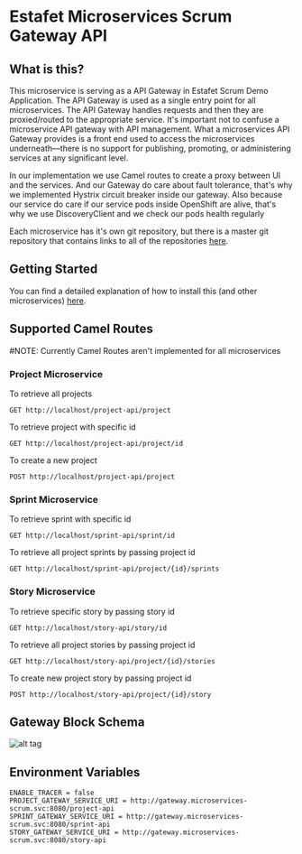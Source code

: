 # Estafet Microservices Scrum Gateway API

## What is this?
This microservice is serving as a API Gateway in Estafet Scrum Demo Application.
The API Gateway is used as a single entry point for all microservices.
The API Gateway handles requests and then they are proxied/routed to the appropriate service.
It's important not to confuse a microservice API gateway with API management. 
What a microservices API Gateway provides is a front end used to access the microservices underneath—there is no support for publishing, promoting, or administering services at any significant level.

In our implementation we use Camel routes to create a proxy between UI and the services.
And our Gateway do care about fault tolerance, that's why we implemented Hystrix circuit breaker inside our gateway.
Also because our service do care if our service pods inside OpenShift are alive, that's why we use DiscoveryClient and we check our pods health regularly

Each microservice has it's own git repository, but there is a master git repository that contains links to all of the repositories [here](https://github.com/Estafet-LTD/estafet-microservices-scrum).

## Getting Started
You can find a detailed explanation of how to install this (and other microservices) [here](https://github.com/Estafet-LTD/estafet-microservices-scrum#getting-started).

## Supported Camel Routes
#NOTE: Currently Camel Routes aren't implemented for all microservices

### Project Microservice


To retrieve all projects
```
GET http://localhost/project-api/project
```

To retrieve project with specific id
```
GET http://localhost/project-api/project/id
```

To create a new project
```
POST http://localhost/project-api/project
```

### Sprint Microservice


To retrieve sprint with specific id
```
GET http://localhost/sprint-api/sprint/id
```

To retrieve all project sprints by passing project id
```
GET http://localhost/sprint-api/project/{id}/sprints
```

### Story Microservice


To retrieve specific story by passing story id
```
GET http://localhost/story-api/story/id
```

To retrieve all project stories by passing project id
```
GET http://localhost/story-api/project/{id}/stories
```

To create new project story by passing project id
```
POST http://localhost/story-api/project/{id}/story
```

## Gateway Block Schema

![alt tag](https://github.com/Estafet-LTD/estafet-microservices-scrum/blob/master/GatewayBlockSchema.jpg)

## Environment Variables
```
ENABLE_TRACER = false
PROJECT_GATEWAY_SERVICE_URI = http://gateway.microservices-scrum.svc:8080/project-api
SPRINT_GATEWAY_SERVICE_URI = http://gateway.microservices-scrum.svc:8080/sprint-api
STORY_GATEWAY_SERVICE_URI = http://gateway.microservices-scrum.svc:8080/story-api
```

